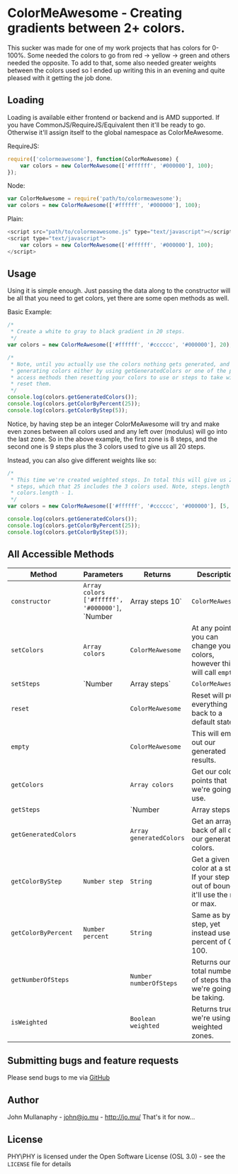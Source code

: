 ColorMeAwesome - Creating gradients between 2+ colors.
================================================================================


This sucker was made for one of my work projects that has colors for 0-100%.
Some needed the colors to go from red -> yellow -> green and others needed the
opposite. To add to that, some also needed greater weights between the colors
used so I ended up writing this in an evening and quite pleased with it getting
the job done.

Loading
-------

Loading is available either frontend or backend and is AMD supported. If you
have CommonJS/RequireJS/Equivalent then it'll be ready to go. Otherwise it'll
assign itself to the global namespace as ColorMeAwesome.

RequireJS:
```javascript
require(['colormeawesome'], function(ColorMeAwesome) {
    var colors = new ColorMeAwesome(['#ffffff', '#000000'], 100);
});
```

Node:
```javascript
var ColorMeAwesome = require('path/to/colormeawesome');
var colors = new ColorMeAwesome(['#ffffff', '#000000'], 100);
```

Plain:
```javascript
<script src="path/to/colormeawesome.js" type="text/javascript"></script>
<script type="text/javascript">
    var colors = new ColorMeAwesome(['#ffffff', '#000000'], 100);
</script>
```

Usage
-----

Using it is simple enough. Just passing the data along to the constructor will
be all that you need to get colors, yet there are some open methods as well.

Basic Example:
```javascript
/*
 * Create a white to gray to black gradient in 20 steps.
 */
var colors = new ColorMeAwesome(['#ffffff', '#cccccc', '#000000'], 20);

/*
 * Note, until you actually use the colors nothing gets generated, and after
 * generating colors either by using getGeneratedColors or one of the point
 * access methods then resetting your colors to use or steps to take will
 * reset them.
 */
console.log(colors.getGeneratedColors());
console.log(colors.getColorByPercent(25));
console.log(colors.getColorByStep(5));
```

Notice, by having step be an integer ColorMeAwesome will try and make even
zones between all colors used and any left over (modulus) will go into the
last zone. So in the above example, the first zone is 8 steps, and the second
one is 9 steps plus the 3 colors used to give us all 20 steps.

Instead, you can also give different weights like so:
```javascript
/*
 * This time we're created weighted steps. In total this will give us 25
 * steps, which that 25 includes the 3 colors used. Note, steps.length is
 * colors.length - 1.
 */
var colors = new ColorMeAwesome(['#ffffff', '#cccccc', '#000000'], [5, 20]);

console.log(colors.getGeneratedColors());
console.log(colors.getColorByPercent(25));
console.log(colors.getColorByStep(5));
```

All Accessible Methods
----------------------

Method | Parameters | Returns | Description
--- | --- | --- | ---
`constructor` | `Array colors ['#ffffff', '#000000']`, `Number|Array steps 10` | `ColorMeAwesome` | When initializing you can send along your colors and steps.
`setColors` | `Array colors` | `ColorMeAwesome` | At any point you can change your colors, however this will call `empty`.
`setSteps` | `Number|Array steps` | `ColorMeAwesome` | At any point you can change your steps, however this will call `empty`.
`reset` | | `ColorMeAwesome` | Reset will put everything back to a default state.
`empty` | | `ColorMeAwesome` | This will empty out our generated results.
`getColors` | | `Array colors` | Get our color points that we're going to use.
`getSteps` | | `Number|Array steps` | Get our steps whether it's an array or number.
`getGeneratedColors` | | `Array generatedColors` | Get an array back of all of our generated colors.
`getColorByStep` | `Number step` | `String` | Get a given color at a step. If your step is out of bounds it'll use the min or max.
`getColorByPercent` | `Number percent` | `String` | Same as by step, yet instead uses a percent of 0-100.
`getNumberOfSteps` | | `Number numberOfSteps` | Returns our total number of steps that we're going to be taking.
`isWeighted` | | `Boolean weighted` | Returns true if we're using weighted zones.

Submitting bugs and feature requests
------------------------------------

Please send bugs to me via
[GitHub](https://github.com/mullanaphy/ColorMeAwesome/issues)

Author
------

John Mullanaphy - <john@jo.mu> - <http://jo.mu/>
That's it for now...

License
-------

PHY\PHY is licensed under the Open Software License (OSL 3.0) -
see the `LICENSE` file for details